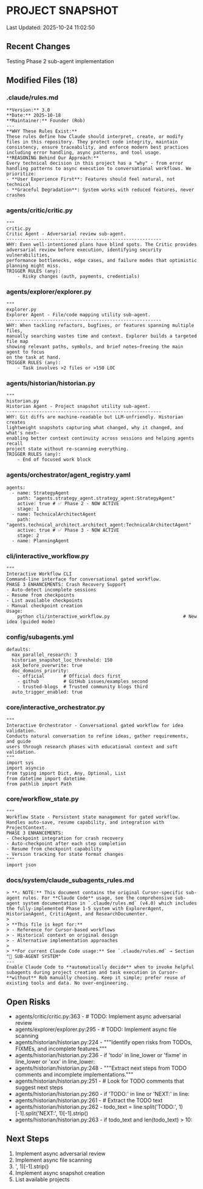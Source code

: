 # PROJECT SNAPSHOT
Last Updated: 2025-10-24 11:02:50

## Recent Changes

Testing Phase 2 sub-agent implementation

## Modified Files (18)

### .claude/rules.md
```
**Version:** 3.0
**Date:** 2025-10-18
**Maintainer:** Founder (Rob)
---
**WHY These Rules Exist:**
These rules define how Claude should interpret, create, or modify files in this repository. They protect code integrity, maintain consistency, ensure traceability, and enforce modern best practices including error handling, async patterns, and tool usage.
**REASONING Behind Our Approach:**
Every technical decision in this project has a "why" - from error handling patterns to async execution to conversational workflows. We prioritize:
- **User Experience First**: Features should feel natural, not technical
- **Graceful Degradation**: System works with reduced features, never crashes
```

### agents/critic/critic.py
```
"""
critic.py
Critic Agent - Adversarial review sub-agent.
---------------------------------------------------------
WHY: Even well-intentioned plans have blind spots. The Critic provides
adversarial review before execution, identifying security vulnerabilities,
performance bottlenecks, edge cases, and failure modes that optimistic
planning might miss.
TRIGGER RULES (any):
    - Risky changes (auth, payments, credentials)
```

### agents/explorer/explorer.py
```
"""
explorer.py
Explorer Agent - File/code mapping utility sub-agent.
---------------------------------------------------------
WHY: When tackling refactors, bugfixes, or features spanning multiple files,
manually searching wastes time and context. Explorer builds a targeted file map
showing relevant paths, symbols, and brief notes—freeing the main agent to focus
on the task at hand.
TRIGGER RULES (any):
    - Task involves >2 files or >150 LOC
```

### agents/historian/historian.py
```
"""
historian.py
Historian Agent - Project snapshot utility sub-agent.
---------------------------------------------------------
WHY: Git diffs are machine-readable but LLM-unfriendly. Historian creates
lightweight snapshots capturing what changed, why it changed, and what's next—
enabling better context continuity across sessions and helping agents recall
project state without re-scanning everything.
TRIGGER RULES (any):
    - End of focused work block
```

### agents/orchestrator/agent_registry.yaml
```
agents:
  - name: StrategyAgent
    path: "agents.strategy_agent.strategy_agent:StrategyAgent"
    active: true # ✅ Phase 2 - NOW ACTIVE
    stage: 1
  - name: TechnicalArchitectAgent
    path: "agents.technical_architect.architect_agent:TechnicalArchitectAgent"
    active: true # ✅ Phase 3 - NOW ACTIVE
    stage: 2
  - name: PlanningAgent
```

### cli/interactive_workflow.py
```
"""
Interactive Workflow CLI
Command-line interface for conversational gated workflow.
PHASE 3 ENHANCEMENTS: Crash Recovery Support
- Auto-detect incomplete sessions
- Resume from checkpoints
- List available checkpoints
- Manual checkpoint creation
Usage:
    python cli/interactive_workflow.py                           # New idea (guided mode)
```

### config/subagents.yml
```
defaults:
  max_parallel_research: 3
  historian_snapshot_loc_threshold: 150
  ask_before_overwrite: true
  doc_domains_priority:
    - official       # Official docs first
    - github         # GitHub issues/examples second
    - trusted-blogs  # Trusted community blogs third
  auto_trigger_enabled: true
```

### core/interactive_orchestrator.py
```
"""
Interactive Orchestrator - Conversational gated workflow for idea validation.
Conducts natural conversation to refine ideas, gather requirements, and guide
users through research phases with educational context and soft validation.
"""
import sys
import asyncio
from typing import Dict, Any, Optional, List
from datetime import datetime
from pathlib import Path
```

### core/workflow_state.py
```
"""
Workflow State - Persistent state management for gated workflow.
Handles auto-save, resume capability, and integration with ProjectContext.
PHASE 3 ENHANCEMENTS:
- Checkpoint integration for crash recovery
- Auto-checkpoint after each step completion
- Resume from checkpoint capability
- Version tracking for state format changes
"""
import json
```

### docs/system/claude_subagents_rules.md
```
> **⚠️ NOTE:** This document contains the original Cursor-specific sub-agent rules. For **Claude Code** usage, see the comprehensive sub-agent system documentation in `.claude/rules.md` (v4.0) which includes the fully-implemented Phase 1-5 system with ExplorerAgent, HistorianAgent, CriticAgent, and ResearchDocumenter.
>
> **This file is kept for:**
> - Reference for Cursor-based workflows
> - Historical context on original design
> - Alternative implementation approaches
>
> **For current Claude Code usage:** See `.claude/rules.md` → Section "🤖 SUB-AGENT SYSTEM"
---
Enable Claude Code to **automatically decide** when to invoke helpful subagents during project creation and task execution in Cursor—**without** Rob manually choosing. Keep it simple; prefer reuse of existing tools and data. No over‑engineering.
```

## Open Risks

- agents/critic/critic.py:363 - # TODO: Implement async adversarial review
- agents/explorer/explorer.py:295 - # TODO: Implement async file scanning
- agents/historian/historian.py:224 - """Identify open risks from TODOs, FIXMEs, and incomplete features."""
- agents/historian/historian.py:236 - if 'todo' in line_lower or 'fixme' in line_lower or 'xxx' in line_lower:
- agents/historian/historian.py:248 - """Extract next steps from TODO comments and incomplete implementations."""
- agents/historian/historian.py:251 - # Look for TODO comments that suggest next steps
- agents/historian/historian.py:260 - if 'TODO:' in line or 'NEXT:' in line:
- agents/historian/historian.py:261 - # Extract the TODO text
- agents/historian/historian.py:262 - todo_text = line.split('TODO:', 1)[-1].split('NEXT:', 1)[-1].strip()
- agents/historian/historian.py:263 - if todo_text and len(todo_text) > 10:

## Next Steps

1. Implement async adversarial review
2. Implement async file scanning
3. ', 1)[-1].strip()
4. Implement async snapshot creation
5. List available projects
